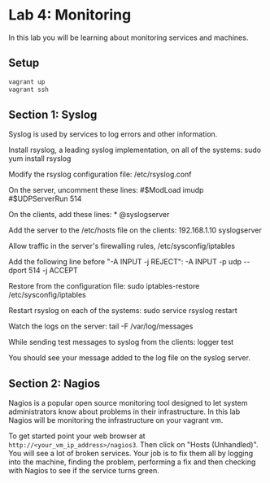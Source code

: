 <!---
   Copyright 2014 Portland State University

   Licensed under the Apache License, Version 2.0 (the "License");
   you may not use this file except in compliance with the License.
   You may obtain a copy of the License at

       http://www.apache.org/licenses/LICENSE-2.0

   Unless required by applicable law or agreed to in writing, software
   distributed under the License is distributed on an "AS IS" BASIS,
   WITHOUT WARRANTIES OR CONDITIONS OF ANY KIND, either express or implied.
   See the License for the specific language governing permissions and
   limitations under the License.
--->

Lab 4: Monitoring
=================

In this lab you will be learning about monitoring services and machines.

Setup
-----

```bash
vagrant up
vagrant ssh
```

Section 1: Syslog
-----------------

Syslog is used by services to log errors and other information.

Install rsyslog, a leading syslog implementation, on all of the systems:
    sudo yum install rsyslog

Modify the rsyslog configuration file: /etc/rsyslog.conf

On the server, uncomment these lines:
    #$ModLoad imudp
    #$UDPServerRun 514

On the clients, add these lines:
    * @syslogserver

Add the server to the /etc/hosts file on the clients:
    192.168.1.10 syslogserver

Allow traffic in the server's firewalling rules, /etc/sysconfig/iptables

Add the following line before "-A INPUT -j REJECT":
    -A INPUT -p udp --dport 514 -j ACCEPT

Restore from the configuration file:
    sudo iptables-restore /etc/sysconfig/iptables

Restart rsyslog on each of the systems:
    sudo service rsyslog restart

Watch the logs on the server:
    tail -F /var/log/messages

While sending test messages to syslog from the clients:
    logger test

You should see your message added to the log file on the syslog server.

Section 2: Nagios
-------------------

Nagios is a popular open source monitoring tool designed to let system administrators know about problems in their infrastructure. In this lab Nagios will be monitoring the infrastructure on your vagrant vm.

To get started point your web browser at `http://<your_vm_ip_address>/nagios3`. Then click on "Hosts (Unhandled)". You will see a lot of broken services. Your job is to fix them all by logging into the machine, finding the problem, performing a fix and then checking with Nagios to see if the service turns green.

